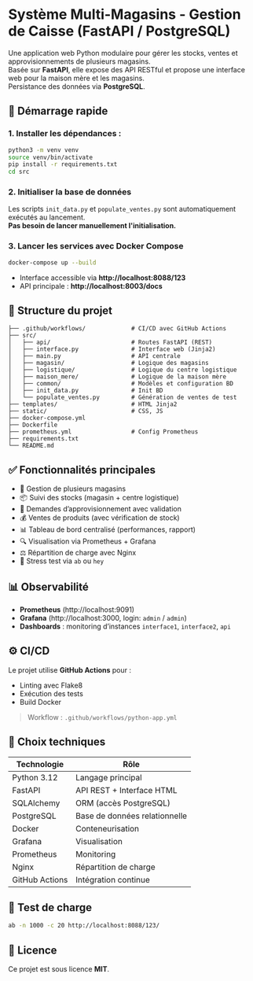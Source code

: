 # Système Multi-Magasins - Gestion de Caisse (FastAPI / PostgreSQL)

Une application web Python modulaire pour gérer les stocks, ventes et approvisionnements de plusieurs magasins.  
Basée sur **FastAPI**, elle expose des API RESTful et propose une interface web pour la maison mère et les magasins.  
Persistance des données via **PostgreSQL**.

## 🚀 Démarrage rapide

### 1. Installer les dépendances :
```bash
python3 -m venv venv
source venv/bin/activate
pip install -r requirements.txt
cd src
```

### 2. Initialiser la base de données
Les scripts `init_data.py` et `populate_ventes.py` sont automatiquement exécutés au lancement.  
**Pas besoin de lancer manuellement l'initialisation.**

### 3. Lancer les services avec Docker Compose
```bash
docker-compose up --build
```

- Interface accessible via **http://localhost:8088/123**
- API principale : **http://localhost:8003/docs**

## 🧱 Structure du projet

```
├── .github/workflows/             # CI/CD avec GitHub Actions
├── src/
│   ├── api/                       # Routes FastAPI (REST)
│   ├── interface.py               # Interface web (Jinja2)
│   ├── main.py                    # API centrale
│   ├── magasin/                   # Logique des magasins
│   ├── logistique/                # Logique du centre logistique
│   ├── maison_mere/               # Logique de la maison mère
│   ├── common/                    # Modèles et configuration BD
│   ├── init_data.py               # Init BD
│   └── populate_ventes.py         # Génération de ventes de test
├── templates/                     # HTML Jinja2
├── static/                        # CSS, JS
├── docker-compose.yml
├── Dockerfile
├── prometheus.yml                 # Config Prometheus
├── requirements.txt
└── README.md
```

## ✅ Fonctionnalités principales

- 🏬 Gestion de plusieurs magasins
- 📦 Suivi des stocks (magasin + centre logistique)
- 🔁 Demandes d’approvisionnement avec validation
- 💰 Ventes de produits (avec vérification de stock)
- 📊 Tableau de bord centralisé (performances, rapport)
- 🔍 Visualisation via Prometheus + Grafana
- ⚖️ Répartition de charge avec Nginx
- 🧪 Stress test via `ab` ou `hey`

## 📊 Observabilité

- **Prometheus** (http://localhost:9091)
- **Grafana** (http://localhost:3000, login: `admin` / `admin`)
- **Dashboards** : monitoring d’instances `interface1`, `interface2`, `api`

## ⚙️ CI/CD

Le projet utilise **GitHub Actions** pour :
- Linting avec Flake8
- Exécution des tests
- Build Docker

> Workflow : `.github/workflows/python-app.yml`

## 🔧 Choix techniques

| Technologie     | Rôle                                |
|----------------|-------------------------------------|
| Python 3.12     | Langage principal                   |
| FastAPI         | API REST + Interface HTML           |
| SQLAlchemy      | ORM (accès PostgreSQL)              |
| PostgreSQL      | Base de données relationnelle       |
| Docker          | Conteneurisation                    |
| Grafana         | Visualisation                       |
| Prometheus      | Monitoring                          |
| Nginx           | Répartition de charge               |
| GitHub Actions  | Intégration continue                |

## 🧪 Test de charge

```bash
ab -n 1000 -c 20 http://localhost:8088/123/
```

## 📝 Licence

Ce projet est sous licence **MIT**.